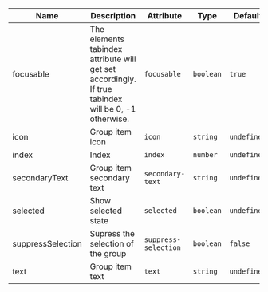 | Name       | Description                   | Attribute        | Type                                      | Default             |
|------------|-------------------------------|------------------|-------------------------------------------|---------------------|
|focusable| The elements tabindex attribute will get set accordingly. If true tabindex will be 0, -1 otherwise. | `focusable` | `boolean` | `true` |
|icon| Group item icon | `icon` | `string` | `undefined` |
|index| Index | `index` | `number` | `undefined` |
|secondaryText| Group item secondary text | `secondary-text` | `string` | `undefined` |
|selected| Show selected state | `selected` | `boolean` | `undefined` |
|suppressSelection| Supress the selection of the group | `suppress-selection` | `boolean` | `false` |
|text| Group item text | `text` | `string` | `undefined` |
